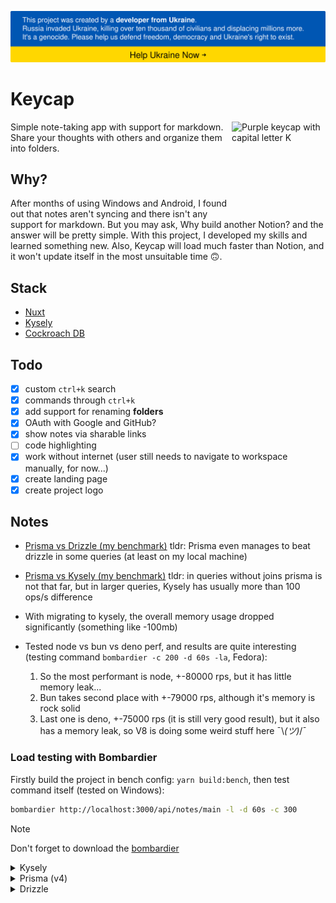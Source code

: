 [![SWUbanner](https://raw.githubusercontent.com/vshymanskyy/StandWithUkraine/main/banner-direct-single.svg)](https://stand-with-ukraine.pp.ua/)

# Keycap

<img src="public\android-chrome-192x192.png" align="right"
  alt="Purple keycap with capital letter K" width="150" height="150"/>

Simple note-taking app with support for markdown. Share your thoughts with others and organize them into folders.

## Why?

After months of using Windows and Android, I found out that notes aren't syncing and there isn't any support for markdown. But you may ask, Why build another Notion? and the answer will be pretty simple. With this project, I developed my skills and learned something new. Also, Keycap will load much faster than Notion, and it won't update itself in the most unsuitable time 🙃.

## Stack

- [Nuxt](https://nuxt.com/)
- [Kysely](https://kysely.dev/)
- [Cockroach DB](https://www.cockroachlabs.com/product/)

## Todo

- [x] custom `ctrl+k` search
- [x] commands through `ctrl+k`
- [x] add support for renaming __folders__
- [x] OAuth with Google and GitHub?
- [x] show notes via sharable links
- [ ] code highlighting
- [x] work without internet (user still needs to navigate to workspace manually, for now...)
- [x] create landing page
- [x] create project logo

## Notes

- [Prisma vs Drizzle (my benchmark)](./benchmarks/prisma-vs-drizzle/README.md)
  tldr: Prisma even manages to beat drizzle in some queries (at least on my local machine)

- [Prisma vs Kysely (my benchmark)](./benchmarks/prisma-vs-kysely/README.md)
  tldr: in queries without joins prisma is not that far, but in larger queries, Kysely has usually more than 100 ops/s difference

- With migrating to kysely, the overall memory usage dropped significantly (something like -100mb)

- Tested node vs bun vs deno perf, and results are quite interesting (testing command `bombardier -c 200 -d 60s -la`, Fedora):
    1. So the most performant is node, +-80000 rps, but it has little memory leak...
    2. Bun takes second place with +-79000 rps, although it's memory is rock solid
    3. Last one is deno, +-75000 rps (it is still very good result), but it also has a memory leak, so V8 is doing some weird stuff here ¯\\_(ツ)_/¯

### Load testing with Bombardier

Firstly build the project in bench config: `yarn build:bench`, then test command itself (tested on Windows):

```sh
bombardier http://localhost:3000/api/notes/main -l -d 60s -c 300
```

> [!NOTE]
> Don't forget to download the [bombardier](https://github.com/codesenberg/bombardier)

<details>
<summary>Kysely</summary>

```sh
Statistics        Avg      Stdev        Max
  Reqs/sec       601.55      90.08     841.85
  Latency      497.61ms    32.88ms      0.89s
  Latency Distribution
     50%   503.24ms
     75%   515.54ms
     90%   526.89ms
     95%   535.99ms
     99%   625.21ms
  HTTP codes:
    1xx - 0, 2xx - 36322, 3xx - 0, 4xx - 0, 5xx - 0
    others - 0
  Throughput:    34.97MB/s
```
</details>

<details>
<summary>Prisma (v4)</summary>

```sh
Statistics        Avg      Stdev        Max
  Reqs/sec       587.57     161.55    4091.91
  Latency      512.14ms    46.99ms      0.99s
  Latency Distribution
     50%   504.01ms
     75%   524.79ms
     90%   586.09ms
     95%   615.20ms
     99%   682.54ms
  HTTP codes:
    1xx - 0, 2xx - 35320, 3xx - 0, 4xx - 0, 5xx - 0
    others - 0
  Throughput:    33.94MB/s
```
</details>

<details>
<summary>Drizzle</summary>

I should have done something wrong [`feat/drizzle`](https://github.com/logotip4ik/keycap/tree/feat/drizzle)

```sh
Statistics        Avg      Stdev        Max
  Reqs/sec       173.54      34.56     269.03
  Latency         1.70s   456.12ms      6.18s
  Latency Distribution
     50%      1.57s
     75%      1.68s
     90%      1.88s
     95%      1.99s
     99%      3.86s
  HTTP codes:
    1xx - 0, 2xx - 10716, 3xx - 0, 4xx - 0, 5xx - 0
    others - 0
  Throughput:    10.18MB/s
```
</details>
